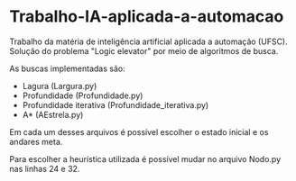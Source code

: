 # Trabalho-IA-aplicada-a-automacao
Trabalho da matéria de inteligência artificial aplicada a automação (UFSC). Solução do problema "Logic elevator" por meio de algoritmos de busca.

As buscas implementadas são:
  - Lagura (Largura.py)
  - Profundidade (Profundidade.py)
  - Profundidade iterativa (Profundidade_iterativa.py)
  - A* (AEstrela.py)

Em cada um desses arquivos é possível escolher o estado inicial e os andares meta.

Para escolher a heurística utilizada é possível mudar no arquivo Nodo.py nas linhas 24 e 32.

